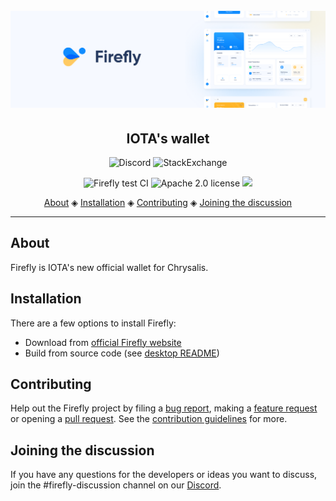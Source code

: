 <h1 align="center">
  <br>
  <a href=""><img src="header.png"></a>
</h1>

<h2 align="center">IOTA's wallet</h2>

<p align="center">
  <a href="https://discord.iota.org/" style="text-decoration:none;"><img src="https://img.shields.io/badge/Discord-9cf.svg?logo=discord" alt="Discord"></a>
  <a href="https://iota.stackexchange.com/" style="text-decoration:none;"><img src="https://img.shields.io/badge/StackExchange-9cf.svg?logo=stackexchange" alt="StackExchange"></a>
</p>

<p align="center">
  <a href="https://github.com/iotaledger/firefly/actions/workflows/ci.test.yml" style="text-decoration:none;"><img src="https://github.com/iotaledger/firefly/actions/workflows/ci.test.yml/badge.svg?branch=develop&event=push" alt="Firefly test CI"></a>
  <a href="https://github.com/iotaledger/firefly/blob/develop/LICENSE" style="text-decoration:none;"><img src="https://img.shields.io/badge/License-Apache%202.0-green.svg" alt="Apache 2.0 license"></a>
  <a href="https://app.fossa.com/projects/git%2Bgithub.com%2Fiotaledger%2Ffirefly?ref=badge_shield" alt="FOSSA Status"><img src="https://app.fossa.com/api/projects/git%2Bgithub.com%2Fiotaledger%2Ffirefly.svg?type=shield"/></a>
</p>

<p align="center">
  <a href="#about">About</a> ◈
  <a href="#installation">Installation</a> ◈
  <a href="#getting-started">Contributing</a> ◈
  <a href="#joining-the-discussion">Joining the discussion</a> 
</p>

---

## About

Firefly is IOTA's new official wallet for Chrysalis.

## Installation

There are a few options to install Firefly:

- Download from [official Firefly website](https://firefly.iota.org)
- Build from source code (see [desktop README](https://github.com/iotaledger/firefly/blob/develop/packages/desktop/README.md))

## Contributing

Help out the Firefly project by filing a [bug report](https://github.com/iotaledger/firefly/issues/new?assignees=&labels=bug&template=bug_report.yml), making a [feature request](https://github.com/iotaledger/firefly/issues/new?assignees=&labels=feat&template=feature_request.md) or opening a [pull request](https://github.com/iotaledger/firefly/pulls/).
See the [contribution guidelines](https://github.com/iotaledger/firefly/blob/develop/.github/CONTRIBUTING.md) for more.

## Joining the discussion

If you have any questions for the developers or ideas you want to discuss, join the #firefly-discussion channel on our [Discord](https://discord.iota.org/).
